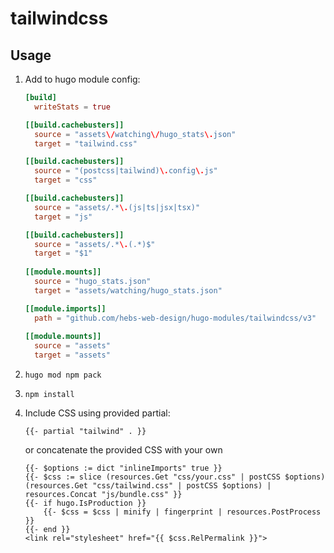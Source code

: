 # tailwindcss

## Usage

1. Add to hugo module config:
   ```toml
   [build]
     writeStats = true
   
   [[build.cachebusters]]
     source = "assets\/watching\/hugo_stats\.json"
     target = "tailwind.css"
   
   [[build.cachebusters]]
     source = "(postcss|tailwind)\.config\.js"
     target = "css"

   [[build.cachebusters]]
     source = "assets/.*\.(js|ts|jsx|tsx)"
     target = "js"

   [[build.cachebusters]]
     source = "assets/.*\.(.*)$"
     target = "$1"
  
   [[module.mounts]]
     source = "hugo_stats.json"
     target = "assets/watching/hugo_stats.json"

   [[module.imports]]
     path = "github.com/hebs-web-design/hugo-modules/tailwindcss/v3"
     
   [[module.mounts]]
     source = "assets"
     target = "assets"
   ```
2. `hugo mod npm pack`
3. `npm install`
4. Include CSS using provided partial:
    ```hugo
    {{- partial "tailwind" . }}
    ```
    
    or concatenate the provided CSS with your own

    ```hugo
    {{- $options := dict "inlineImports" true }}
    {{- $css := slice (resources.Get "css/your.css" | postCSS $options) (resources.Get "css/tailwind.css" | postCSS $options) | resources.Concat "js/bundle.css" }}
    {{- if hugo.IsProduction }}
        {{- $css = $css | minify | fingerprint | resources.PostProcess }}
    {{- end }}
    <link rel="stylesheet" href="{{ $css.RelPermalink }}">
    ```
